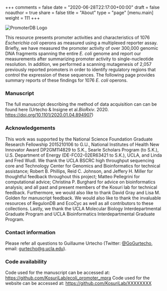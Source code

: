 +++
comments = false
date = "2020-06-28T22:17:00+00:00"
draft = false
noauthor = true
share = false
title = "About"
type = "page"
[menu.main]
weight = 111
+++

![PromoterDB Logo](/logos/pdb_v1@4x-8.png)

This resource presents promoter activities and characteristics of 1076 *Escherichia coli* operons as measured using a multiplexed reporter assay. Briefly, we have measured the promoter activity of over 300,000 genomic DNA fragments spanning the entire *E. coli* genome and report our measurements after summarizing promoter activity to single-nucleotide resolution. In addition, we performed a scanning mutagenesis of 2,057 previously reported promoters in order to identify regulatory regions that control the expression of these sequences. The following page provides summary reports of these findings for 1076 *E. coli* operons. 

### Manuscript

The full manuscript describing the method of data acquisition can can be found here (Urtecho & Insigne et al.*BioRxiv*. 2020. https://doi.org/10.1101/2020.01.04.894907)

### Acknowledgements

This work was supported by the National Science Foundation Graduate Research Fellowship 2015210106 to G.U., National Institutes of Health New Innovator Award DP2GM114829 to S.K., Searle Scholars Program (to S.K.), U.S. Department of Energy (DE-FC02-02ER63421 to S.K.), UCLA, and Linda and Fred Wudl. We thank the UCLA BSCRC high throughput sequencing core and Technology Center for Genomics and Bioinformatics for technical assistance; Robert B. Phillips, Reid C. Johnson, and Jeffery H. Miller for thoughtful feedback throughout this project; Matteo Pellegrini for computational advice; Christina P. Burghard for advice on bioinformatics analysis; and all past and present members of the Kosuri lab for technical feedback. Furthermore, we would also like to thank David Gray and Lisa M. Golden for manuscript feedback. We would also like to thank the invaluable resources of RegulonDB and EcoCyc as well as all contributors to these collections. Lastly, we thank the UCLA Molecular Biology Interdepartmental Graduate Program and UCLA Bioinformatics Interdepartmental Graduate Program.

### Contact information
Please refer all questions to Guillaume Urtecho (Twitter: [@GoGurtecho](https://twitter.com/gogurtecho?lang=en), email: gurtecho@g.ucla.edu). 

### Code availability

Code used for the manuscript can be accessed at: https://github.com/KosuriLab/ecoli_promoter_mpra
Code used for the website can be accessed at: https://github.com/KosuriLab/XXXXXXXX
